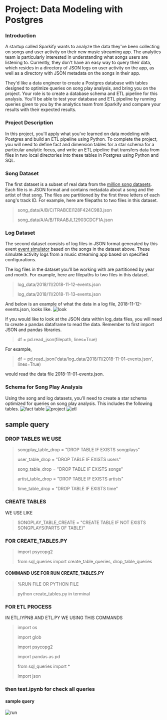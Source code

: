 ﻿# Project: Data Modeling with Postgres

### Introduction
A startup called Sparkify wants to analyze the data they've been collecting on songs and user activity on their new music streaming app. The analytics team is particularly interested in understanding what songs users are listening to. Currently, they don't have an easy way to query their data, which resides in a directory of JSON logs on user activity on the app, as well as a directory with JSON metadata on the songs in their app.

They'd like a data engineer to create a Postgres database with tables designed to optimize queries on song play analysis, and bring you on the project. Your role is to create a database schema and ETL pipeline for this analysis. You'll be able to test your database and ETL pipeline by running queries given to you by the analytics team from Sparkify and compare your results with their expected results.

### Project Description
In this project, you'll apply what you've learned on data modeling with Postgres and build an ETL pipeline using Python. To complete the project, you will need to define fact and dimension tables for a star schema for a particular analytic focus, and write an ETL pipeline that transfers data from files in two local directories into these tables in Postgres using Python and SQL.

### Song Dataset
The first dataset is a subset of real data from the [million song datasets](http://millionsongdataset.com/). Each file is in JSON format and contains metadata about a song and the artist of that song. The files are partitioned by the first three letters of each song's track ID. For example, here are filepaths to two files in this dataset.

> song_data/A/B/C/TRABCEI128F424C983.json
>
> song_data/A/A/B/TRAABJL12903CDCF1A.json

### Log Dataset
The second dataset consists of log files in JSON format generated by this event [event simulator](https://github.com/Interana/events) based on the songs in the dataset above. These simulate activity logs from a music streaming app based on specified configurations.

The log files in the dataset you'll be working with are partitioned by year and month. For example, here are filepaths to two files in this dataset.

> log_data/2018/11/2018-11-12-events.json
>
> log_data/2018/11/2018-11-13-events.json

And below is an example of what the data in a log file, 2018-11-12-events.json, looks like.
![look ](file:///C:\Users\Priya\OneDrive\Desktop\1.png)

If you would like to look at the JSON data within log_data files, you will need to create a pandas dataframe to read the data. Remember to first import JSON and pandas libraries.

> df = pd.read_json(filepath, lines=True)

For example,
> df = pd.read_json('data/log_data/2018/11/2018-11-01-events.json', lines=True) 

would read the data file 2018-11-01-events.json.

### Schema for Song Play Analysis

Using the song and log datasets, you'll need to create a star schema optimized for queries on song play analysis. This includes the following tables.
![fact table](file:///C:\Users\Priya\OneDrive\Desktop\2.png)
![project](file:///C:\Users\Priya\OneDrive\Desktop\3.png)
![etl](file:///C:\Users\Priya\OneDrive\Desktop\4.png)

## sample query
### DROP TABLES WE USE 
 > songplay_table_drop = "DROP TABLE IF EXISTS songplays"
 >
 > user_table_drop = "DROP TABLE IF EXISTS users"
 >
 > song_table_drop = "DROP TABLE IF EXISTS songs"
 >
 > artist_table_drop = "DROP TABLE IF EXISTS artists"
 > 
 > time_table_drop = "DROP TABLE IF EXISTS time"
 
 
### CREATE TABLES
 WE USE 
  LIKE    
 > SONGPLAY_TABLE_CREATE = "CREATE TABLE IF NOT EXISTS SONGPLAYS(PARTS OF TABLE)"
 
### FOR CREATE_TABLES.PY

 > import psycopg2
 >
 > from sql_queries import create_table_queries, drop_table_queries
 
#### COMMAND USE FOR RUN CREATE_TABLES.PY
 
 > %RUN FILE OR PYTHON FILE
 >
 > python create_tables.py in terminal
 
### FOR ETL PROCESS 
IN ETL.IYPNB AND ETL.PY
WE USING THIS COMMANDS
 > import os
 >
 > import glob
 >
 > import psycopg2
 >
 > import pandas as pd
 >
 > from sql_queries import *
 >
 > import json 
 
### then test.ipynb for check all queries 
#### sample query
![run](file:///C:\Users\Priya\OneDrive\Desktop\Annotation%202020-05-30%20235759.png)

   
    
    
